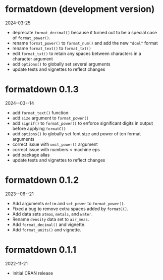 # formatdown (development version)

2024-03-25

- deprecate `format_decimal()` because it turned out to be a special case of `format_power()`.
- rename `format_power()` to `format_num()` and add the new `"dcml"` format
- rename `format_text()` to `format_txt()`
- edit `format_txt()` to retain any spaces between characters in a character argument
- add `options()` to globally set several arguments
- update tests and vignettes to reflect changes


# formatdown 0.1.3

2024--03--14

- add `format_text()` function 
- add `size` argument to `format_power()`
- add `signif()` to `format_power()` to enforce significant digits in output before applying `formatC()` 
- add `options()` to globally set font size and power of ten format arguments
- correct issue with `omit_power()` argument
- correct issue with numbers < machine eps
- add package alias
- update tests and vignettes to reflect changes

# formatdown 0.1.2

2023--06--21

- Add arguments `delim` and `set_power` to `format_power()`.
- Fixed a bug to remove extra spaces added by `formatC()`. 
- Add data sets `atmos`, `metals`, and `water`. 
- Rename `density` data set to `air_meas`.
- Add `format_decimal()` and vignette.
- Add `format_units()` and vignette. 


# formatdown 0.1.1

2022-11-21

- Initial CRAN release

<!-- MAJOR.MINOR.PATCH.DEV -->

<!-- MAJOR version when you make incompatible API changes -->
<!-- MINOR version add functionality in a backwards-compatible manner -->
<!-- PATCH version backwards-compatible bug fixes -->
<!-- DEV 900x development -->
